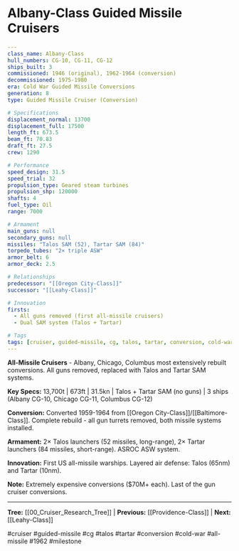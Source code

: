 # Albany-Class Guided Missile Cruisers

```yaml
---
class_name: Albany-Class
hull_numbers: CG-10, CG-11, CG-12
ships_built: 3
commissioned: 1946 (original), 1962-1964 (conversion)
decommissioned: 1975-1980
era: Cold War Guided Missile Conversions
generation: 8
type: Guided Missile Cruiser (Conversion)

# Specifications
displacement_normal: 13700
displacement_full: 17500
length_ft: 673.5
beam_ft: 70.83
draft_ft: 27.5
crew: 1290

# Performance
speed_design: 31.5
speed_trial: 32
propulsion_type: Geared steam turbines
propulsion_shp: 120000
shafts: 4
fuel_type: Oil
range: 7000

# Armament
main_guns: null
secondary_guns: null
missiles: "Talos SAM (52), Tartar SAM (84)"
torpedo_tubes: "2× triple ASW"
armor_belt: 6
armor_deck: 2.5

# Relationships
predecessor: "[[Oregon City-Class]]"
successor: "[[Leahy-Class]]"

# Innovation
firsts:
  - All guns removed (first all-missile cruisers)
  - Dual SAM system (Talos + Tartar)

# Tags
tags: [cruiser, guided-missile, cg, talos, tartar, conversion, cold-war, all-missile, 1962]
---
```

**All-Missile Cruisers** - Albany, Chicago, Columbus most extensively rebuilt conversions. All guns removed, replaced with Talos and Tartar SAM systems.

**Key Specs:** 13,700t | 673ft | 31.5kn | Talos + Tartar SAM (no guns) | 3 ships (Albany CG-10, Chicago CG-11, Columbus CG-12)

**Conversion:** Converted 1959-1964 from [[Oregon City-Class]]/[[Baltimore-Class]]. Complete rebuild - all gun turrets removed, both missile systems installed.

**Armament:** 2× Talos launchers (52 missiles, long-range), 2× Tartar launchers (84 missiles, short-range). ASROC ASW system.

**Innovation:** First US all-missile warships. Layered air defense: Talos (65nm) and Tartar (10nm).

**Note:** Extremely expensive conversions ($70M+ each). Last of the gun cruiser conversions.

---
**Tree:** [[00_Cruiser_Research_Tree]] | **Previous:** [[Providence-Class]] | **Next:** [[Leahy-Class]]

#cruiser #guided-missile #cg #talos #tartar #conversion #cold-war #all-missile #1962 #milestone

